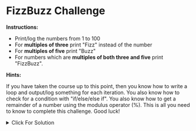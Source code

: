 # FizzBuzz Challenge

**Instructions:**

-   Print/log the numbers from 1 to 100
-   For **multiples of three** print "Fizz" instead of the number
-   For **multiples of five** print "Buzz"
-   For numbers which are **multiples of both three and five** print "FizzBuzz".

**Hints:**

If you have taken the course up to this point, then you know how to write a loop and output/log something for each iteration. You also know how to check for a condition with "if/else/else if". You also know how to get a remainder of a number using the modulus operator (%). This is all you need to know to complete this challenge. Good luck!

<details>
  <summary>Click For Solution</summary>

### Solution 1: `For` Loop

```JavaScript
  for (let i = 1; i <= 100; i++) {
    if (i % 15 == 0) {
    	console.log("FizzBuzz");
    } else if (i % 3 == 0) {
    	console.log("Fizz");
    } else if (i % 5 == 0) {
    	console.log("Buzz");
    } else {
    	console.log(i);
    }
}
```

In the above code, we set out initialize expression to `1`. We set the condition to `i <= 100`. We set out increment expression to `i++`.

We first checked if `i` was divisible by **15**. Because this means `i` is divisible by both **3** and **5**. Since that is the case, we printed `"FizzBuzz"`. Then we checked to see if `i` was divisible by **3**. If so, we printed `"Fizz"`. Then we checked to see if `i` was divisible by **5**. If so, we printed `"Buzz"`. If `i` was not divisible by either **3** or **5**, we printed `i` (The current number).

### Solution 2: `While` Loop

```JavaScript
  let i = 1;

  while(i <= 100) {
    if (i % 15 == 0) {
    	console.log("FizzBuzz");
    } else if (i % 3 == 0) {
    	console.log("Fizz");
    } else if (i % 5 == 0) {
    	console.log("Buzz");
    } else {
    	console.log(i);
    }

    i++;
  }
```

We did the same thing here, just with a `while` loop

</details>
